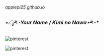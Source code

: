 *applepi25.github.io*

### *⋆.ೃ࿔:･Your Name / Kimi no Nawa⋆࿔*:･*

![pinterest](https://i.pinimg.com/564x/74/f0/64/74f0647f9df2f2f44a502e1278b50bff.jpg)

![pinterest](https://i.pinimg.com/564x/ff/51/94/ff51944843c14ad15ea1fc1056ee3bce.jpg)
